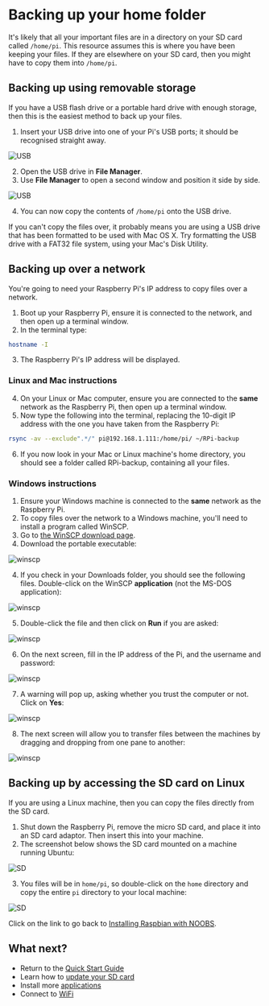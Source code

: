 # Backing up your home folder

It's likely that all your important files are in a directory on your SD card called `/home/pi`. This resource assumes this is where you have been keeping your files. If they are elsewhere on your SD card, then you might have to copy them into `/home/pi`.

## Backing up using removable storage

If you have a USB flash drive or a portable hard drive with enough storage, then this is the easiest method to back up your files.

1. Insert your USB drive into one of your Pi's USB ports; it should be recognised straight away.

  ![USB](images/usb1.png)

2. Open the USB drive in **File Manager**.
3. Use **File Manager** to open a second window and position it side by side.

  ![USB](images/usb2.png)

4. You can now copy the contents of `/home/pi` onto the USB drive.

If you can't copy the files over, it probably means you are using a USB drive that has been formatted to be used with Mac OS X. Try formatting the USB drive with a FAT32 file system, using your Mac's Disk Utility.

## Backing up over a network

You're going to need your Raspberry Pi's IP address to copy files over a network.

1. Boot up your Raspberry Pi, ensure it is connected to the network, and then open up a terminal window.
2. In the terminal type:

  ```bash
  hostname -I
  ```

3. The Raspberry Pi's IP address will be displayed.

### Linux and Mac instructions

4. On your Linux or Mac computer, ensure you are connected to the **same** network as the Raspberry Pi, then open up a terminal window.
5. Now type the following into the terminal, replacing the 10-digit IP address with the one you have taken from the Raspberry Pi:

  ```bash
  rsync -av --exclude".*/" pi@192.168.1.111:/home/pi/ ~/RPi-backup
  ```

6. If you now look in your Mac or Linux machine's home directory, you should see a folder called RPi-backup, containing all your files.

### Windows instructions

1. Ensure your Windows machine is connected to the **same** network as the Raspberry Pi.
1. To copy files over the network to a Windows machine, you'll need to install a program called WinSCP.
2. Go to [the WinSCP download page](http://winscp.net/eng/download.php).
3. Download the portable executable:

  ![winscp](images/winscp1.png)

4. If you check in your Downloads folder, you should see the following files. Double-click on the WinSCP **application** (not the MS-DOS application):

  ![winscp](images/winscp2.png)

5. Double-click the file and then click on **Run** if you are asked:

  ![winscp](images/winscp3.png)

6. On the next screen, fill in the IP address of the Pi, and the username and password:

  ![winscp](images/winscp4.png)

7. A warning will pop up, asking whether you trust the computer or not. Click on **Yes**:

  ![winscp](images/winscp5.png)

8. The next screen will allow you to transfer files between the machines by dragging and dropping from one pane to another:

  ![winscp](images/winscp6.png)

## Backing up by accessing the SD card on Linux

If you are using a Linux machine, then you can copy the files directly from the SD card.

1. Shut down the Raspberry Pi, remove the micro SD card, and place it into an SD card adaptor. Then insert this into your machine.
2. The screenshot below shows the SD card mounted on a machine running Ubuntu:

  ![SD](images/SD1.png)

3. You files will be in `home/pi`, so double-click on the `home` directory and copy the entire `pi` directory to your local machine:

  ![SD](images/SD2.png)

Click on the link to go back to [Installing Raspbian with NOOBS](worksheet.md).

## What next?

- Return to the [Quick Start Guide](worksheet.md)
- Learn how to [update your SD card](update-sd-card.md)
- Install more [applications](install-apps.md)
- Connect to [WiFi](wifi.md)
